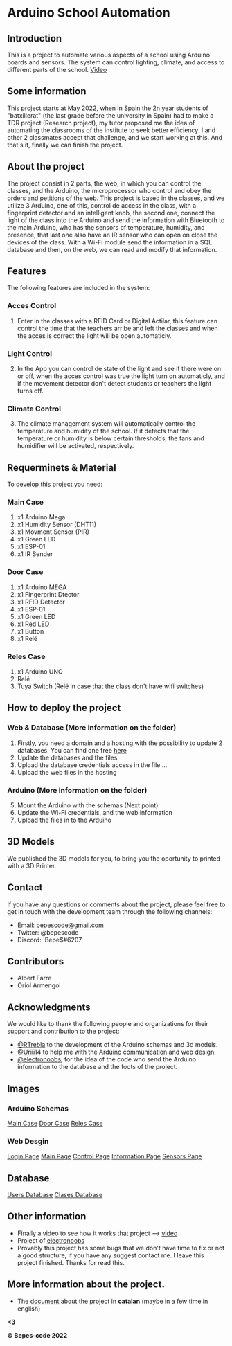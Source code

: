 # Arduino School Automation

## Introduction
This is a project to automate various aspects of a school using Arduino boards and sensors. The system can control lighting, climate, and access to different parts of the school. [Video](https://www.youtube.com/)

## Some information
This project starts at May 2022, when in Spain the 2n year students of "batxillerat" (the last grade before the university in Spain) had to make a TDR project (Research project), my tutor proposed me the idea of automating the classrooms of the institute to seek better efficiency. I and other 2 classmates accept that challenge, and we start working at this. And that's it, finally we can finish the project.

## About the project
The project consist in 2 parts, the web, in which you can control the classes, and the Arduino, the microprocessor who control and obey the orders and petitions of the web. This project is based in the classes, and we utilize 3 Arduino, one of this, control de access in the class, with a fingerprint detector and an intelligent knob, the second one, connect the light of the class into the Arduino and send the information with Bluetooth to the main Arduino, who has the sensors of temperature, humidity, and presence, that last one also have an IR sensor who can open on close the devices of the class. With a Wi-Fi module send the information in a SQL database and then, on the web, we can read and modify that information.

## Features
The following features are included in the system:

### Acces Control
1. Enter in the classes with a RFID Card or Digital Actilar, this feature can control the time that the teachers arribe and left the classes and when the acces is correct the light will be open automaticly.

### Light Control
2. In the App you can control de state of the light and see if there were on or off, when the acces control was true the light turn on automaticly, and if the movement detector don't detect students or teachers the light turns off.

### Climate Control
3. The climate management system will automatically control the temperature and humidity of the school. If it detects that the temperature or humidity is below certain thresholds, the fans and humidifier will be activated, respectively.

## Requerminets & Material

To develop this project you need:

### Main Case
1. x1 Arduino Mega 
2. x1 Humidity Sensor (DHT11)
3. x1 Movment Sensor (PIR)
4. x1 Green LED
5. x1 ESP-01
6. x1 IR Sender

### Door Case
1. x1 Arduino MEGA
2. x1 Fingerprint Dtector
3. x1 RFID Detector
4. x1 ESP-01
5. x1 Green LED
6. x1 Red LED
7. x1 Button
8. x1 Relé

### Reles Case
1. x1 Arduino UNO
2. Relé
3. Tuya Switch (Relé in case that the class don't have wifi switches)


## How to deploy the project
### Web  & Database (More information on the folder)
1. Firstly, you need a domain and a hosting with the possibility to update 2 databases. You can find one free [here](https://es.000webhost.com/)
2. Update the databases and the files
3. Upload the database credentials access in the file ...
4. Upload the web files in the hosting
### Arduino (More information on the folder)  
5. Mount the Arduino with the schemas (Next point)
6. Update the Wi-Fi credentials, and the web information
7. Upload the files in to the Arduino

## 3D Models
We published the 3D models for you, to bring you the oportunity to printed with a 3D Printer.

## Contact

If you have any questions or comments about the project, please feel free to get in touch with the development team through the following channels:

- Email: bepescode@gmail.com
- Twitter: @bepescode
- Discord: !Bepe$#6207

## Contributors

- Albert Farre 
- Oriol Armengol

## Acknowledgments

We would like to thank the following people and organizations for their support and contribution to the project:

- [@RTrebla]() to the development of the Arduino schemas and 3d models.
- [@Uriii14]() to help me with the Arduino communication and web design.
- [@electronoobs](www.electronoobs.com ), for the idea of the code who send the Arduino information to the database and the foots of the project.

## Images
### Arduino Schemas
[Main Case](https://imgur.com/s66XOd.png)
[Door Case](https://imgur.com/qeP3qnB.png)
[Reles Case](https://imgur.com/9RJPrOv.png)

### Web Desgin
[Login Page](https://imgur.com/4vbCt9G.png)
[Main Page](https://imgur.com/VUuxawG.png)
[Control Page](https://i.imgur.com/7ZjwdWE.png)
[Information Page](https://imgur.com/JDNcDUM.png)
[Sensors Page](https://imgur.com/gyB1VAU.png)

## Database
[Users Database](https://imgur.com/ZVt2A2Q.png)
[Clases Database](https://imgur.com/6KT67yo.png)


## Other information
- Finally a video to see how it works that project --> [video]()
- Project of [electronoobs](https://electronoobs.com/eng_arduino_tut101.php)
- Provably this project has some bugs that we don't have time to fix or not a good structure, if you have any suggest contact me. I leave this project finished. Thanks for read this.

## More information about the project.
- The [document]() about the project in **catalan** (maybe in a few time in english)

**<3**


**© Bepes-code 2022**

